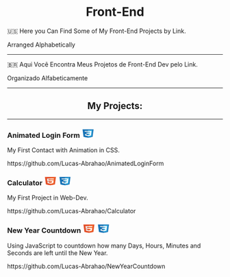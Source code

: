 <h1 align="center">Front-End</h1>

<p> 🇺🇸 Here you Can Find Some of My Front-End Projects by Link.</p>
  <p>Arranged Alphabetically</p>

---

<p> 🇧🇷 Aqui Vocẽ Encontra Meus Projetos de Front-End Dev pelo Link.</p>
  <p>Organizado Alfabeticamente</p>

---

<h2 align="center"> My Projects:</h2>

---

<!---A--->

<h3>
  Animated Login Form  
  <img alt="CSS3" height="20" width="30" src="https://raw.githubusercontent.com/devicons/devicon/master/icons/css3/css3-original.svg">
</h3>

<p>My First Contact with Animation in CSS.</p>
https://github.com/Lucas-Abrahao/AnimatedLoginForm
<!---B--->
<!---C--->
<h3>
  Calculator
  <img alt="HTML5" height="20" width="30" src="https://raw.githubusercontent.com/devicons/devicon/master/icons/html5/html5-original.svg">
  <img alt="CSS3" height="20" width="30" src="https://raw.githubusercontent.com/devicons/devicon/master/icons/css3/css3-original.svg">
</h3>

<p>My First Project in Web-Dev.</p>
https://github.com/Lucas-Abrahao/Calculator

<!---D--->
<!---E--->
<!---F--->
<!---G--->
<!---H--->
<!---I--->
<!---J--->
<!---K--->
<!---L--->
<!---M--->
<!---N--->
<h3>
  New Year Countdown
  <img alt="HTML5" height="20" width="30" src="https://raw.githubusercontent.com/devicons/devicon/master/icons/html5/html5-original.svg">
  <img alt="CSS3" height="20" width="30" src="https://raw.githubusercontent.com/devicons/devicon/master/icons/css3/css3-original.svg">
</h3>

<p>Using JavaScript to countdown how many Days, Hours, Minutes and Seconds are left until the New Year.</p>
https://github.com/Lucas-Abrahao/NewYearCountdown
<!---O--->
<!---P--->
<!---Q--->
<!---R--->
<!---S--->
<!---T--->
<!---U--->
<!---V--->
<!---W--->
<!---X--->
<!---Y--->
<!---Z--->
<!---0-9--->
